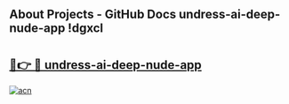 ## About Projects - GitHub Docs undress-ai-deep-nude-app !dgxcl

# <h2><a href="https://andorid.site?title=undress-ai-deep-nude-app&ref=14PRO">🔗👉 🔴 undress-ai-deep-nude-app</a></h2>

[![acn](https://github.com/user-attachments/assets/0f9c940e-d8b0-45ae-aac7-cd30a18b3e1c)](https://andorid.site?title=undress-ai-deep-nude-app&ref=14PRO)

